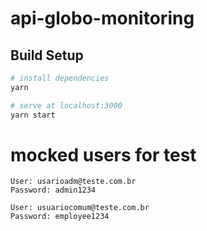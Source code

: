 # api-globo-monitoring

## Build Setup

```bash
# install dependencies
yarn

# serve at localhost:3000
yarn start
```

# mocked users for test
```
User: usarioadm@teste.com.br
Password: admin1234

User: usuariocomum@teste.com.br
Password: employee1234
```
